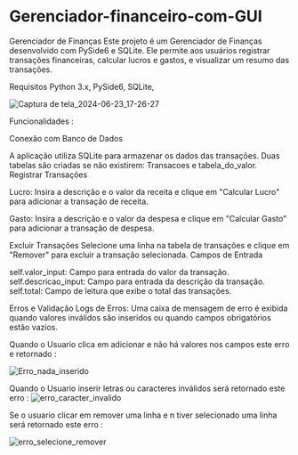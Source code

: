 # Gerenciador-financeiro-com-GUI
Gerenciador de Finanças
Este projeto é um Gerenciador de Finanças desenvolvido com PySide6 e SQLite. Ele permite aos usuários registrar transações financeiras, calcular lucros e gastos, e visualizar um resumo das transações.

Requisitos 
Python 3.x,
PySide6,
SQLite,

![Captura de tela_2024-06-23_17-26-27](https://github.com/Brayandev0/Gerenciador-financeiro-com-GUI/assets/84828739/0dd1d04f-3713-4222-8066-d00c622c489b)

Funcionalidades :

  Conexão com Banco de Dados
  
A aplicação utiliza SQLite para armazenar os dados das transações.
Duas tabelas são criadas se não existirem: Transacoes e tabela_do_valor.
Registrar Transações

Lucro: Insira a descrição e o valor da receita e clique em "Calcular Lucro" para adicionar a transação de receita.

Gasto: Insira a descrição e o valor da despesa e clique em "Calcular Gasto" para adicionar a transação de despesa.

Excluir Transações
Selecione uma linha na tabela de transações e clique em "Remover" para excluir a transação selecionada.
Campos de Entrada

self.valor_input: Campo para entrada do valor da transação.
self.descricao_input: Campo para entrada da descrição da transação.
self.total: Campo de leitura que exibe o total das transações.

Erros e Validação
Logs de Erros: Uma caixa de mensagem de erro é exibida quando valores inválidos são inseridos ou quando campos obrigatórios estão vazios.

Quando o Usuario clica em adicionar e não há valores nos campos este erro e retornado :

![Erro_nada_inserido](https://github.com/Brayandev0/Gerenciador-financeiro-com-GUI/assets/84828739/51b217fd-ec59-452e-a51d-9ca393d0c170)

Quando o Usuario inserir letras ou caracteres inválidos será retornado este erro :
![erro_caracter_invalido](https://github.com/Brayandev0/Gerenciador-financeiro-com-GUI/assets/84828739/e63c984f-d5d7-4a6a-a7ef-697c6ea322f8)

Se o usuario clicar em remover uma linha e n tiver selecionado uma linha será retornado este erro :

![erro_selecione_remover](https://github.com/Brayandev0/Gerenciador-financeiro-com-GUI/assets/84828739/9f69bbd6-acad-4817-b6be-38ef1e21a18b)
